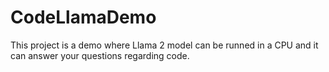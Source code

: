 # CodeLlamaDemo
This project is a demo where Llama 2 model can be runned in a CPU and it can answer your questions regarding code.
